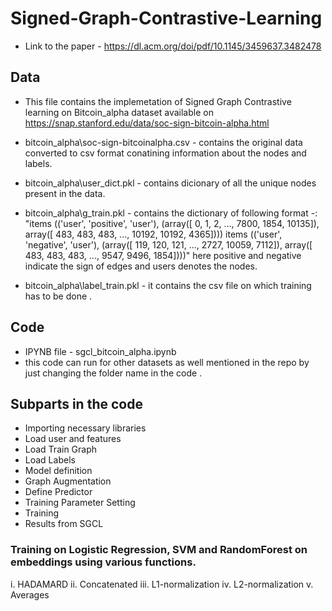 # Signed-Graph-Contrastive-Learning

- Link to the paper - https://dl.acm.org/doi/pdf/10.1145/3459637.3482478





## Data

- This file contains the implemetation of Signed Graph Contrastive learning on Bitcoin_alpha dataset available on https://snap.stanford.edu/data/soc-sign-bitcoin-alpha.html  

- bitcoin_alpha\soc-sign-bitcoinalpha.csv -  contains the original data converted to csv format conatining information about the nodes and labels.
- bitcoin_alpha\user_dict.pkl - contains dicionary of all the unique nodes present in the data.
- bitcoin_alpha\g_train.pkl - contains the dictionary of following format -:
"items
(('user', 'positive', 'user'), (array([    0,     1,     2, ...,  7800,  1854, 10135]), array([  483,   483,   483, ..., 10192, 10192,  4365])))
items
(('user', 'negative', 'user'), (array([  119,   120,   121, ...,  2727, 10059,  7112]), array([ 483,  483,  483, ..., 9547, 9496, 1854])))"
here positive and negative indicate the sign of edges and users denotes the nodes.
- bitcoin_alpha\label_train.pkl - it contains the csv file on which training has to be done .

## Code

- IPYNB file - sgcl_bitcoin_alpha.ipynb
- this code can run for other datasets as well mentioned in the repo by just changing the folder name in the code .


## Subparts in the code 

- Importing necessary libraries
- Load user and features
- Load Train Graph
- Load Labels 
- Model definition 
- Graph Augmentation 
- Define Predictor
- Training Parameter Setting
- Training 
- Results from SGCL 
### Training on Logistic Regression, SVM and RandomForest on embeddings using various functions.
i. HADAMARD
ii. Concatenated
iii. L1-normalization
iv. L2-normalization 
v. Averages




